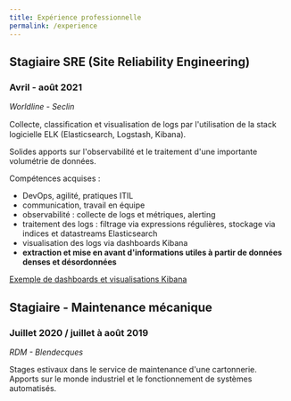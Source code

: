 ```yaml
---
title: Expérience professionnelle
permalink: /experience
---
```


## Stagiaire SRE (Site Reliability Engineering)
### Avril - août 2021
*Worldline - Seclin*  

Collecte, classiﬁcation et visualisation de logs par l'utilisation de la
stack logicielle ELK (Elasticsearch, Logstash, Kibana).  

Solides apports sur l'observabilité et le traitement d'une importante
volumétrie de données.  

Compétences acquises :
- DevOps, agilité, pratiques ITIL
- communication, travail en équipe
- observabilité : collecte de logs et métriques, alerting
- traitement des logs : filtrage via expressions régulières, stockage via indices et datastreams Elasticsearch
- visualisation des logs via dashboards Kibana
- **extraction et mise en avant d'informations utiles à partir de données denses et désordonnées**

[Exemple de dashboards et visualisations Kibana](https://www.elastic.co/kibana/)

## Stagiaire - Maintenance mécanique
### Juillet 2020 / juillet à août 2019
*RDM - Blendecques*

Stages estivaux dans le service de maintenance d'une cartonnerie.  
Apports sur le monde industriel et le fonctionnement de systèmes automatisés.